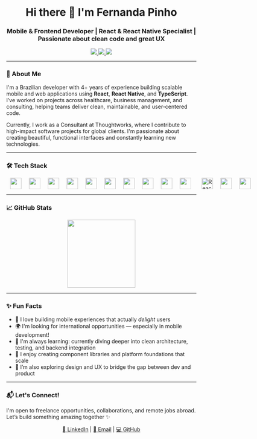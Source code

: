 <h1 align="center">Hi there 👋 I'm Fernanda Pinho</h1>
<h3 align="center">Mobile & Frontend Developer | React & React Native Specialist | Passionate about clean code and great UX</h3>

<p align="center">
  <a href="https://www.linkedin.com/in/fbp30/" target="_blank">
    <img src="https://img.shields.io/badge/-LinkedIn-0A66C2?style=for-the-badge&logo=linkedin&logoColor=white" />
  </a>
  <a href="mailto:nandasuna.dev@gmail.com">
    <img src="https://img.shields.io/badge/-Gmail-D14836?style=for-the-badge&logo=gmail&logoColor=white" />
  </a>
  <a href="https://github.com/nandasuna1" target="_blank">
    <img src="https://img.shields.io/badge/-GitHub-181717?style=for-the-badge&logo=github&logoColor=white" />
  </a>
</p>

---

### 🚀 About Me

I'm a Brazilian developer with 4+ years of experience building scalable mobile and web applications using **React**, **React Native**, and **TypeScript**. I’ve worked on projects across healthcare, business management, and consulting, helping teams deliver clean, maintainable, and user-centered code.

Currently, I work as a Consultant at Thoughtworks, where I contribute to high-impact software projects for global clients. I'm passionate about creating beautiful, functional interfaces and constantly learning new technologies.

---

### 🛠️ Tech Stack

<div style="display: flex">
 <img src="https://cdn.jsdelivr.net/gh/devicons/devicon/icons/react/react-original.svg" height="30"  style="margin: 0 10px"/> 
 <img src="https://cdn.jsdelivr.net/gh/devicons/devicon/icons/javascript/javascript-original.svg" height="30"  style="margin: 0 10px"/> 
 <img src="https://cdn.jsdelivr.net/gh/devicons/devicon/icons/typescript/typescript-original.svg" height="30"  style="margin: 0 10px"/> 
 <img src="https://cdn.jsdelivr.net/gh/devicons/devicon/icons/nodejs/nodejs-original.svg" height="30"  style="margin: 0 10px"/> 
 <img src="https://cdn.jsdelivr.net/gh/devicons/devicon/icons/html5/html5-original.svg" height="30"  style="margin: 0 10px"/> 
 <img src="https://cdn.jsdelivr.net/gh/devicons/devicon/icons/css3/css3-original.svg" height="30"  style="margin: 0 10px"/> 
 <img src="https://cdn.jsdelivr.net/gh/devicons/devicon/icons/git/git-original.svg" height="30"  style="margin: 0 10px"/> 
 <img src="https://cdn.jsdelivr.net/gh/devicons/devicon/icons/mysql/mysql-original.svg" height="30"  style="margin: 0 10px"/> 
 <img src="https://cdn.jsdelivr.net/gh/devicons/devicon/icons/linux/linux-original.svg" height="30"  style="margin: 0 10px"/> 
<img src="https://cdn.jsdelivr.net/gh/devicons/devicon/icons/jest/jest-plain.svg" height="30" style="margin: 0 10px;" />  
<img src="https://testing-library.com/img/octopus-64x64.png" height="30" style="margin: 0 10px;" title="React Testing Library" />
 <img src="https://cdn.jsdelivr.net/gh/devicons/devicon/icons/graphql/graphql-plain.svg" height="30"  style="margin: 0 10px"/> 
 <img src="https://cdn.jsdelivr.net/gh/devicons/devicon/icons/java/java-original.svg" height="30"  style="margin: 0 10px"/> 
</div>



---

### 📈 GitHub Stats

<div align="center">
  <img height="180em" src="https://github-readme-stats.vercel.app/api/top-langs/?username=nandasuna1&layout=compact&langs_count=7&theme=radical" />
</div>

---

### ✨ Fun Facts

- 📱 I love building mobile experiences that actually *delight* users
- 🌍 I'm looking for international opportunities — especially in mobile development!
- 🧠 I'm always learning: currently diving deeper into clean architecture, testing, and backend integration
- 🎯 I enjoy creating component libraries and platform foundations that scale
- 📸 I’m also exploring design and UX to bridge the gap between dev and product

---

### 📬 Let's Connect!

I'm open to freelance opportunities, collaborations, and remote jobs abroad. Let’s build something amazing together ✨

<p align="center">
  <a href="https://www.linkedin.com/in/fbp30/">📎 LinkedIn</a> | 
  <a href="mailto:nandasuna.dev@gmail.com">📧 Email</a> | 
  <a href="https://github.com/nandasuna1">💻 GitHub</a>
</p>

